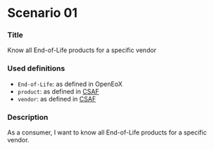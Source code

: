 # Scenario 01

### Title

Know all End-of-Life products for a specific vendor

### Used definitions

- `End-of-Life`: as defined in OpenEoX
- `product`: as defined in [CSAF](https://docs.oasis-open.org/csaf/csaf/v2.0/os/csaf-v2.0-os.html#12-terminology)
- `vendor`: as defined in [CSAF](https://docs.oasis-open.org/csaf/csaf/v2.0/os/csaf-v2.0-os.html#12-terminology)

### Description

As a consumer, I want to know all End-of-Life products for a specific vendor.

